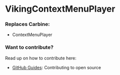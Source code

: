 # VikingContextMenuPlayer


### Replaces Carbine:

*    ContextMenuPlayer

### Want to contribute?

Read up on how to contribute here:

* [GitHub Guides](https://guides.github.com/activities/contributing-to-open-source/): Contributing to open source

